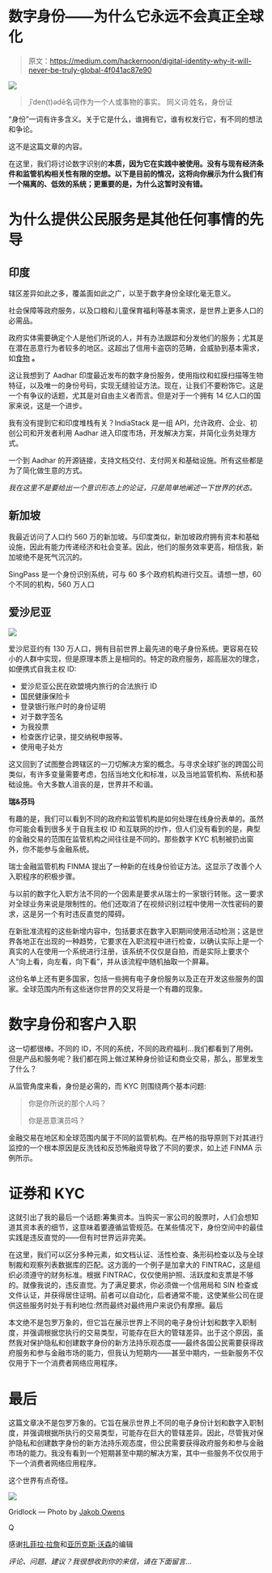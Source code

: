 # 数字身份——为什么它永远不会真正全球化

> 原文：<https://medium.com/hackernoon/digital-identity-why-it-will-never-be-truly-global-4f041ac87e90>

![](img/e459b1c2299236f11273a7936e183aa9.png)

> ˌīˈden(t)ədē名词作为一个人或事物的事实。
> 同义词:姓名，身份证

“身份”一词有许多含义。关于它是什么，谁拥有它，谁有权发行它，有不同的想法和争论。

这不是这篇文章的内容。

在这里，我们将讨论数字识别的**本质，因为它在实践中被使用。没有与现有经济条件和监管机构相关性有限的空想。以下是目前的情况，这将向你展示为什么我们有一个隔离的、低效的系统；更重要的是，为什么这暂时没有错。**

# 为什么提供公民服务是其他任何事情的先导

## 印度

辖区差异如此之多，覆盖面如此之广，以至于数字身份全球化毫无意义。

社会保障等政府服务，以及口粮和儿童保育福利等基本需求，是世界上更多人口的必需品。

政府实体需要确定个人是他们所说的人，并有办法跟踪和分发他们的服务；尤其是在潜在恶意行为者较多的地区。这超出了信用卡盗窃的范畴，会威胁到基本需求，如[食物](https://www.thenewsminute.com/article/when-red-tape-creates-hunger-how-aadhaar-linking-denying-food-people-ktaka-77023) **。**

这让我想到了 Aadhar 印度最近发布的数字身份服务，使用指纹和虹膜扫描等生物特征，以及唯一的身份号码，实现无缝验证方法。现在，让我们不要粉饰它。这是一个有争议的话题，尤其是对自由主义者而言。但是对于一个拥有 14 亿人口的国家来说，这是一个进步。

我有没有提到它和印度堆栈有关？IndiaStack 是一组 API，允许政府、企业、初创公司和开发者利用 Aadhar 进入印度市场，开发解决方案，并简化业务处理方式。

一个到 Aadhar 的开源链接，支持文档交付、支付网关和基础设施。所有这些都是为了简化做生意的方式。

*我在这里不是要给出一个意识形态上的论证，只是简单地阐述一下世界的状态。*

## 新加坡

我最近访问了人口约 560 万的新加坡。与印度类似，新加坡政府拥有资本和基础设施，因此有能力传递经济和社会变革。因此，他们的服务效率更高，相信我，新加坡绝不是死气沉沉的。

SingPass 是一个身份识别系统，可与 60 多个政府机构进行交互。请想一想，60 个不同的机构，560 万人口

## 爱沙尼亚

![](img/2c980c6424f172bfbff39e420dbc2ea9.png)

爱沙尼亚约有 130 万人口，拥有目前世界上最先进的电子身份系统。更容易在较小的人群中实现，但是原理本质上是相同的。特定的政府服务，超高层次的理念，如便携式自我主权 ID:

*   爱沙尼亚公民在欧盟境内旅行的合法旅行 ID
*   国民健康保险卡
*   登录银行账户时的身份证明
*   对于数字签名
*   为我投票
*   检查医疗记录，提交纳税申报等。
*   使用电子处方

这又回到了试图整合跨辖区的一刀切解决方案的概念。与寻求全球扩张的跨国公司类似，有许多变量需要考虑，包括当地文化和标准，以及当地监管机构、系统和基础设施。令大多数人沮丧的是，世界并不和谐。

**瑞&芬玛**

有趣的是，我们可以看到不同的政府和监管机构是如何处理在线身份表单的。虽然你可能会看到很多关于自我主权 ID 和互联网的炒作，但人们没有看到的是，典型的金融交易的范围在监管机构之间往往是不同的。那些数字 KYC 机制被扔出窗外，你不能参与金融系统。

瑞士金融监管机构 FINMA 提出了一种新的在线身份验证方法。这显示了改善个人入职程序的积极步骤。

与以前的数字化入职方法不同的一个因素是要求从瑞士的一家银行转账。这一要求对全球业务来说是限制性的。他们还取消了在视频识别过程中使用一次性密码的要求，这是另一个有时违反直觉的障碍。

在新批准流程的这些新增内容中，包括要求在数字入职期间使用活动检测；这是世界各地正在出现的一种趋势，它要求在入职流程中进行检查，以确认实际上是一个真实的人在使用一个系统进行注册，该系统不仅仅是自拍，而是实际上要求个人“向上看，向左看，向下看”，并从该流程中随机抽取一个屏幕。

这份名单上还有更多国家，包括一些拥有电子身份服务以及正在开发这些服务的国家。全球范围内所有这些迷你世界的交叉将是一个有趣的现象。

# 数字身份和客户入职

这一切都很棒。不同的 ID，不同的系统，不同的政府福利…我们都看到了用例。但是产品和服务呢？我们都在网上做过某种身份验证和商业交易，那么，那里发生了什么？

从监管角度来看，身份是必需的，而 KYC 则围绕两个基本问题:

> 你是你所说的那个人吗？
> 
> 你是恶意演员吗？

金融交易在地区和全球范围内属于不同的监管机构。在严格的指导原则下对其进行监控的一个根本原因是反洗钱和反恐怖融资导致了不同的要求，如上述 FINMA 示例所示。

# 证券和 KYC

这就引出了我的最后一个话题:筹集资本。当购买一家公司的股票时，人们会想知道其资本表的细节，这意味着要遵循监管规范。在某些情况下，身份空间中的最佳实践是违反直觉的——但有时世界远非完美。

在这里，我们可以区分多种元素，如文档认证、活性检查、条形码检查以及与全球制裁和观察列表数据库的匹配。这方面的一个例子是加拿大的 FINTRAC，这是组织必须遵守的财务标准。根据 FINTRAC，仅仅使用护照、活跃度和支票是不够的。就像我说的，违反直觉。为了满足要求，你必须做一个信用局和 SIN 检查或文件认证，并获得居住证明。前者可以自动化，后者通常不能，这使某些公司在提供这些服务时处于有利地位:然而最终对最终用户来说仍有摩擦。最后

本文绝不是包罗万象的，但它旨在展示世界上不同的电子身份计划和数字入职制度，并强调根据您执行的交易类型，可能存在巨大的管辖差异。出于这个原因，虽然我对保护隐私和创建数字身份的新方法持乐观态度——最终各国公民需要获得政府服务和参与金融市场的能力，但我认为短期内——甚至中期内，一些新服务不仅仅用于下一个消费者网络应用程序。

# 最后

这篇文章决不是包罗万象的。它旨在展示世界上不同的电子身份计划和数字入职制度，并强调根据所执行的交易类型，可能存在巨大的管辖差异。因此，尽管我对保护隐私和创建数字身份的新方法持乐观态度，但公民需要获得政府服务和参与金融市场的能力。我没有看到一个短期甚至中期的解决方案，其中一些服务不仅仅用于下一个消费者网络应用程序。

这个世界有点奇怪。

![](img/4bec3c928570aecf15cfd2d005321b4a.png)

Gridlock — Photo by [Jakob Owens](https://unsplash.com/photos/i7tQ08k9ZV0?utm_source=unsplash&utm_medium=referral&utm_content=creditCopyText)

Q

感谢[扎菲拉·拉詹](https://medium.com/u/cffb28504e70?source=post_page-----4f041ac87e90--------------------------------)和[亚历克斯·沃森](https://medium.com/u/7a09f0ad561b?source=post_page-----4f041ac87e90--------------------------------)的编辑

*评论、问题、建议？我很想收到你的来信，请在下面留言…*